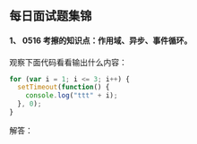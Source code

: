 ## 每日面试题集锦 



#### 1、 0516   考擦的知识点：作用域、异步、事件循环。

观察下面代码看看输出什么内容：

```js
for (var i = 1; i <= 3; i++) {
  setTimeout(function() {
    console.log("ttt" + i);
  }, 0);
}
```

解答：
